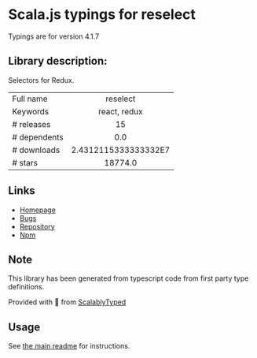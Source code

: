 
# Scala.js typings for reselect

Typings are for version 4.1.7

## Library description:
Selectors for Redux.

|                    |                 |
| ------------------ | :-------------: |
| Full name          | reselect |
| Keywords           | react, redux |
| # releases         | 15 |
| # dependents       | 0.0 |
| # downloads        | 2.4312115333333332E7 |
| # stars            | 18774.0 |

## Links
- [Homepage](https://github.com/reduxjs/reselect#readme)
- [Bugs](https://github.com/reduxjs/reselect/issues)
- [Repository](https://github.com/reduxjs/reselect)
- [Npm](https://www.npmjs.com/package/reselect)
    


## Note
This library has been generated from typescript code from first party type definitions.

Provided with :purple_heart: from [ScalablyTyped](https://github.com/oyvindberg/ScalablyTyped)

## Usage
See [the main readme](../../readme.md) for instructions.


